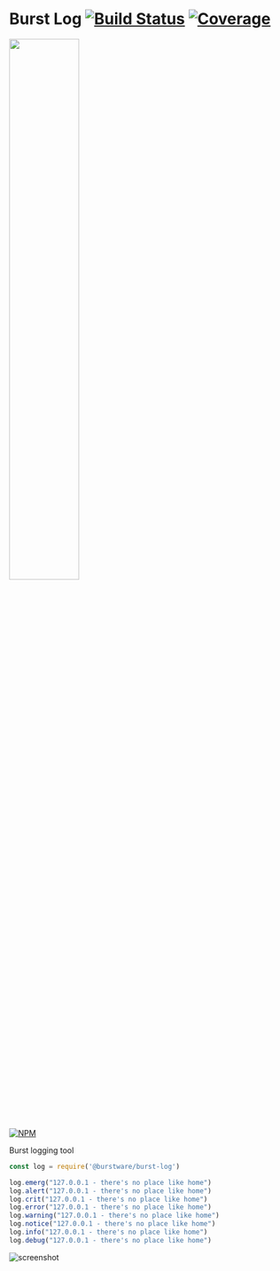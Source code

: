 # Burst Log [![Build Status](https://travis-ci.com/JBaczuk/burst-log.svg?token=29qnEeDFvpCBmjssZsMZ&branch=master)](https://travis-ci.com/JBaczuk/burst-log) [![Coverage](https://img.shields.io/badge/coverage-0%25-red)](https://www.npmjs.org/@burstware/burst-log)

[<img src="https://s3-us-west-2.amazonaws.com/burstware.com/img/burstware+horizontal.png" width="50%" />](https://burstware.com)

[![NPM](https://img.shields.io/badge/npm-1.0.4-blue)](https://www.npmjs.org/@burstware/burst-log)

Burst logging tool

```javascript
const log = require('@burstware/burst-log')

log.emerg("127.0.0.1 - there's no place like home")
log.alert("127.0.0.1 - there's no place like home")
log.crit("127.0.0.1 - there's no place like home")
log.error("127.0.0.1 - there's no place like home")
log.warning("127.0.0.1 - there's no place like home")
log.notice("127.0.0.1 - there's no place like home")
log.info("127.0.0.1 - there's no place like home")
log.debug("127.0.0.1 - there's no place like home")
```

![screenshot](https://github.com/JBaczuk/burst-log/raw/master/screenshot.png)
